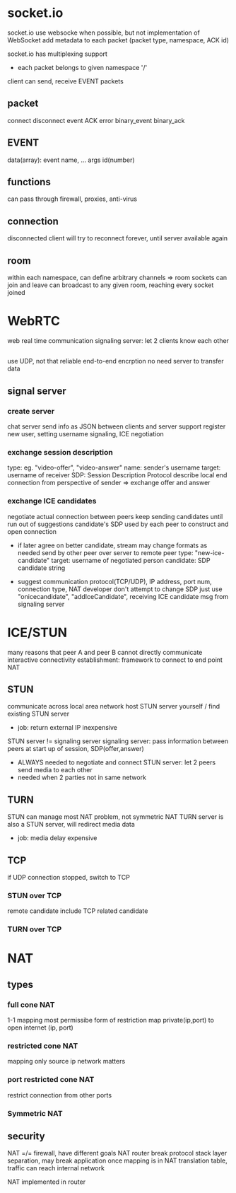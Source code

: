 # socket.io
socket.io use websocke when possible, but not implementation of WebSocket
add metadata to each packet (packet type, namespace, ACK id)


socket.io has multiplexing support
- each packet belongs to given namespace '/'

client can send, receive EVENT packets

## packet
connect
disconnect
event
ACK
error
binary_event
binary_ack

## EVENT
data(array): event name, ... args
id(number)

## functions
can pass through firewall, proxies, anti-virus

## connection
disconnected client will try to reconnect forever, until server available again

## room
within each namespace, can define arbitrary channels => room
sockets can join and leave
can broadcast to any given room, reaching every socket joined


# WebRTC
web real time communication
signaling server: let 2 clients know each other

## 
use UDP, not that reliable
end-to-end encrption
no need server to transfer data

## signal server
### create server
chat server send info as JSON between clients and server
support register new user, setting username
signaling, ICE negotiation

### exchange session description
type: eg. "video-offer", "video-answer"
name: sender's username
target: username of receiver
SDP: Session Description Protocol describe local end connection from perspective of sender
=> exchange offer and answer

### exchange ICE candidates
negotiate actual connection between peers
keep sending candidates until run out of suggestions
candidate's SDP used by each peer to construct and open connection

- if later agree on better candidate, stream may change formats as needed
send by other peer over server to remote peer
type: "new-ice-candidate"
target: username of negotiated person
candidate: SDP candidate string

- suggest communication protocol(TCP/UDP), IP address, port num, connection type, NAT
developer don't attempt to change SDP
just use "onicecandidate", "addIceCandidate", receiving ICE candidate msg from signaling server


# ICE/STUN
many reasons that peer A and peer B cannot directly communicate
interactive connectivity establishment: framework to connect to end point
NAT

## STUN
communicate across local area network
host STUN server yourself / find existing STUN server
- job: return external IP
inexpensive

STUN server != signaling server
signaling server: pass information between peers at start up of session, SDP(offer,answer)
- ALWAYS needed to negotiate and connect
STUN server: let 2 peers send media to each other
- needed when 2 parties not in same network


## TURN
STUN can manage most NAT problem, not symmetric NAT
TURN server is also a STUN server, will redirect media data
- job: media delay
expensive

## TCP
if UDP connection stopped, switch to TCP
### STUN over TCP
remote candidate include TCP related candidate
### TURN over TCP


# NAT
## types
### full cone NAT
1-1 mapping
most permissibe form of restriction
map private(ip,port) to open internet (ip, port)

### restricted cone NAT
mapping
only source ip network matters

### port restricted cone NAT
restrict connection from other ports

### Symmetric NAT

## security
NAT =/= firewall, have different goals
NAT router break protocol stack layer separation, may break application
once mapping is in NAT translation table, traffic can reach internal network

NAT implemented in router











